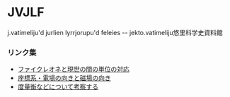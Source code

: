 # JVJLF
j.vatimeliju'd jurlien lyrrjorupu'd feleies -- jekto.vatimeliju悠里科学史資料館


### リンク集
- [ファイクレオネと現世の間の単位の対応](https://gist.github.com/sozysozbot/fe21c1e9f969f99133cf8d11441d69a5)
- [座標系・電場の向きと磁場の向き](https://gist.github.com/sozysozbot/5d5c77d516a7a709f4e79aab66772909)
- [度量衡などについて考察する](http://jurliyuuri.com/JVJLF/jysnej/)
